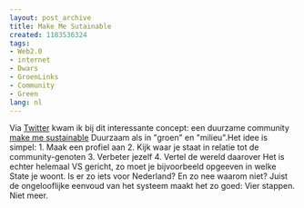 ```yaml
---
layout: post_archive
title: Make Me Sutainable
created: 1183536324
tags:
- Web2.0
- internet
- Dwars
- GroenLinks
- Community
- Green
lang: nl
---
```

Via [Twitter](http://twitter.com/factoryjoe/statuses/133129682) kwam ik bij dit interessante concept: een duurzame community [make me sustainable](http://makemesustainable.com) Duurzaam als in "groen" en "milieu".Het idee is simpel:   1. Maak een profiel aan
  2. Kijk waar je staat in relatie tot de community-genoten
  3. Verbeter jezelf
  4. Vertel de wereld daarover
 Het is echter helemaal VS gericht, zo moet je bijvoorbeeld opgeeven in welke State je woont. Is er zo iets voor Nederland? En zo nee waarom niet? Juist de ongelooflijke eenvoud van het systeem maakt het zo goed: Vier stappen. Niet meer.
